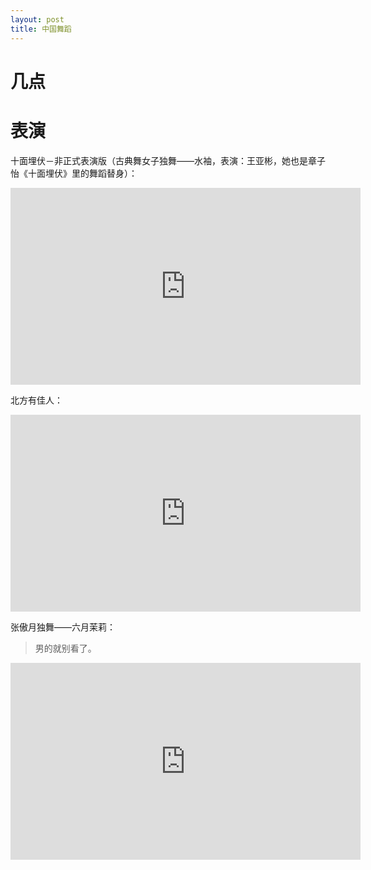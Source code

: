 ```yaml
---
layout: post
title: 中国舞蹈
---
```


# 几点

# 表演

十面埋伏－非正式表演版（古典舞女子独舞——水袖，表演：王亚彬，她也是章子怡《十面埋伏》里的舞蹈替身）：

<iframe width="560" height="315" src="https://www.youtube.com/embed/wZ5-YNV5Vgo" frameborder="0" allow="autoplay; encrypted-media" allowfullscreen></iframe>

北方有佳人：

<iframe width="560" height="315" src="https://www.youtube.com/embed/ahqDyJ7w9w4" frameborder="0" allow="autoplay; encrypted-media" allowfullscreen></iframe>

张傲月独舞——六月茉莉：

>男的就别看了。

<iframe width="560" height="315" src="https://www.youtube.com/embed/mpxFdPsEn1w" frameborder="0" allow="autoplay; encrypted-media" allowfullscreen></iframe>